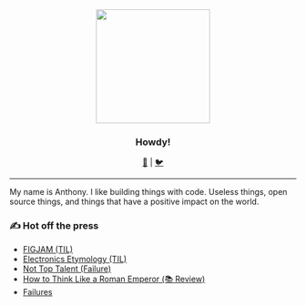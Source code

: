 <div align="center">
    <img width="200" src="https://user-images.githubusercontent.com/16005567/88074571-6fa05700-cb2c-11ea-8d8b-bd59578fee6d.png">
</div>

<h3 align="center">Howdy!</h3>

<p align="center">
  <a href="https://anthonymorris.dev">🏡</a> |
  <a href="https://twitter.com/amorriscode">🐦</a>
</p>

---

My name is Anthony. I like building things with code. Useless things, open source things, and things that have a positive impact on the world.

### ✍️ Hot off the press

- [FIGJAM (TIL)](https://anthonymorris.dev/til/figjam)
- [Electronics Etymology (TIL)](https://anthonymorris.dev/til/electronics-etymology)
- [Not Top Talent (Failure)](https://anthonymorris.dev/failures/not-top-talent)
- [How to Think Like a Roman Emperor (📚 Review)](https://anthonymorris.dev/books/how-to-think-like-a-roman-emperor)
- [Failures](https://anthonymorris.dev/failures)
